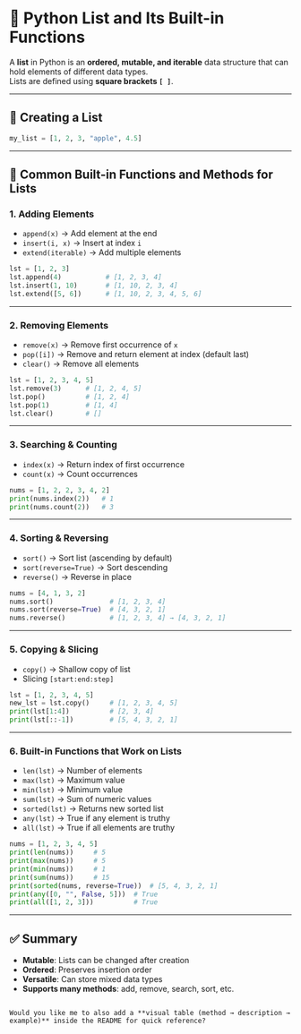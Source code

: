 
# 📌 Python List and Its Built-in Functions

A **list** in Python is an **ordered, mutable, and iterable** data structure that can hold elements of different data types.  
Lists are defined using **square brackets `[ ]`**.

---

## 🔹 Creating a List
```python
my_list = [1, 2, 3, "apple", 4.5]
````

---

## 🔹 Common Built-in Functions and Methods for Lists

### 1. Adding Elements

* `append(x)` → Add element at the end
* `insert(i, x)` → Insert at index `i`
* `extend(iterable)` → Add multiple elements

```python
lst = [1, 2, 3]
lst.append(4)           # [1, 2, 3, 4]
lst.insert(1, 10)       # [1, 10, 2, 3, 4]
lst.extend([5, 6])      # [1, 10, 2, 3, 4, 5, 6]
```

---

### 2. Removing Elements

* `remove(x)` → Remove first occurrence of `x`
* `pop([i])` → Remove and return element at index (default last)
* `clear()` → Remove all elements

```python
lst = [1, 2, 3, 4, 5]
lst.remove(3)      # [1, 2, 4, 5]
lst.pop()          # [1, 2, 4]
lst.pop(1)         # [1, 4]
lst.clear()        # []
```

---

### 3. Searching & Counting

* `index(x)` → Return index of first occurrence
* `count(x)` → Count occurrences

```python
nums = [1, 2, 2, 3, 4, 2]
print(nums.index(2))   # 1
print(nums.count(2))   # 3
```

---

### 4. Sorting & Reversing

* `sort()` → Sort list (ascending by default)
* `sort(reverse=True)` → Sort descending
* `reverse()` → Reverse in place

```python
nums = [4, 1, 3, 2]
nums.sort()              # [1, 2, 3, 4]
nums.sort(reverse=True)  # [4, 3, 2, 1]
nums.reverse()           # [1, 2, 3, 4] → [4, 3, 2, 1]
```

---

### 5. Copying & Slicing

* `copy()` → Shallow copy of list
* Slicing `[start:end:step]`

```python
lst = [1, 2, 3, 4, 5]
new_lst = lst.copy()     # [1, 2, 3, 4, 5]
print(lst[1:4])          # [2, 3, 4]
print(lst[::-1])         # [5, 4, 3, 2, 1]
```

---

### 6. Built-in Functions that Work on Lists

* `len(lst)` → Number of elements
* `max(lst)` → Maximum value
* `min(lst)` → Minimum value
* `sum(lst)` → Sum of numeric values
* `sorted(lst)` → Returns new sorted list
* `any(lst)` → True if any element is truthy
* `all(lst)` → True if all elements are truthy

```python
nums = [1, 2, 3, 4, 5]
print(len(nums))     # 5
print(max(nums))     # 5
print(min(nums))     # 1
print(sum(nums))     # 15
print(sorted(nums, reverse=True))  # [5, 4, 3, 2, 1]
print(any([0, "", False, 5]))  # True
print(all([1, 2, 3]))          # True
```

---

## ✅ Summary

* **Mutable**: Lists can be changed after creation
* **Ordered**: Preserves insertion order
* **Versatile**: Can store mixed data types
* **Supports many methods**: add, remove, search, sort, etc.

```

Would you like me to also add a **visual table (method → description → example)** inside the README for quick reference?
```
